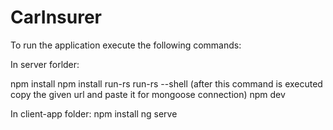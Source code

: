 # CarInsurer
 
To run the application execute the following commands:

In server forlder: 

npm install
npm install run-rs
run-rs --shell (after this command is executed copy the given url and paste it for mongoose connection)
npm dev

In client-app folder:
npm install
ng serve
